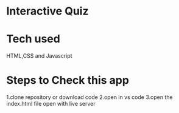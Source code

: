 # Interactive Quiz

# Tech used
HTML,CSS and Javascript

# Steps to Check this app

1.clone repository or download code
2.open in vs code
3.open the index.html file open with live server

 
